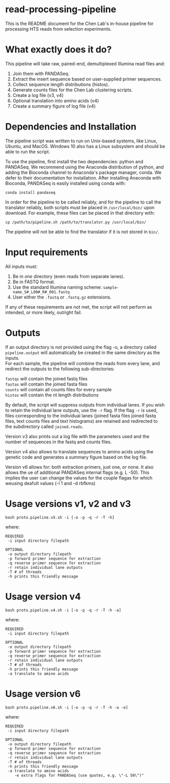 # read-processing-pipeline
This is the README document for the Chen Lab's in-house pipeline for processing HTS reads from selection experiments.

# What exactly does it do?
This pipeline will take raw, paired-end, demultiplexed Illumina read files and:
1. Join them with PANDASeq.
2. Extract the insert sequence based on user-supplied primer sequences.
3. Collect sequence length distributions (histos).
4. Generate counts files for the Chen Lab clustering scripts.
5. Create a log file (v3, v4)
6. Optional translation into amino acids (v4)
7. Create a summary figure of log file (v4)

# Dependencies and Installation
The pipeline script was written to run on Unix-based systems, like Linux, Ubuntu, and MacOS. Windows 10 also has a Linux subsystem and should be able to run the script.

To use the pipeline, first install the two dependencies: python and PANDASeq. We recommend using the Anaconda distribution of python, and adding the Bioconda channel to Anaconda's package manager, conda. We defer to their documentation for installation. After installing Anaconda with Bioconda, PANDASeq is easily installed using conda with:

`conda install pandaseq`

In order for the pipeline to be called reliably, and for the pipeline to call the translator reliably, both scripts must be placed in `/usr/local/bin/` upon download. For example, these files can be placed in that directory with:

`cp /path/to/pipeline.sh /path/to/translator.py /usr/local/bin/` 

The pipeline will not be able to find the translator if it is not stored in `bin/`.

# Input requirements
All inputs must:
1. Be in *one* directory (even reads from separate lanes).
2. Be in FASTQ format.
3. Use the standard Illumina naming scheme: `sample-name_S#_L00#_R#_001.fastq`
4. User either the `.fastq` or `.fastq.gz` extensions.

If any of these requirements are not met, the script will not perform as intended, or more likely, outright fail.
 
# Outputs
If an output directory is not provided using the flag -o, a directory called `pipeline.output` will automatically be created in the same directory as the inputs.  
For each sample, the pipeline will combine the reads from every lane, and redirect the outputs to the following sub-directories:  

`fastqs` will contain the joined fastq files  
`fastas` will contain the joined fasta files  
`counts` will contain all counts files for every sample  
`histos` will contain the nt length distributions  

By default, the script will suppress outputs from individual lanes. If you wish to retain the individual lane outputs, use the `-r` flag. If the flag `-r` is used, files corresponding to the individual lanes (joined fasta files joined fastq files, text counts files and text histograms) are retained and redirected to the subdirectory called `joined.reads`.

Version v3 also prints out a log file with the parameters used and the number of sequences in the fastq and counts files.

Version v4 also allows to translate sequences to amino acids using the genetic code and generates a summary figure based on the log file.

Version v6 allows for: both extraction primers, just one, or none. It also allows the ue of additional PANDASeq internal flags (e.g. L -50). This implies the user can change the values for the couple flagas for which weusing deafult values (-l 1 and -d rbfkms)

# Usage versions v1, v2 and v3
`bash proto.pipeline.vX.sh -i [-o -p -q -r -T -h]`

where:

    REQUIRED
     -i input directory filepath
        
    OPTIONAL
     -o output directory filepath
     -p forward primer sequence for extraction
     -q reverse primer sequence for extraction
     -r retain individual lane outputs
     -T # of threads
     -h prints this friendly message
     
# Usage version v4
`bash proto.pipeline.v4.sh -i [-o -p -q -r -T -h -a]`

where:

    REQUIRED
     -i input directory filepath
        
    OPTIONAL
     -o output directory filepath
     -p forward primer sequence for extraction
     -q reverse primer sequence for extraction
     -r retain individual lane outputs
     -T # of threads
     -h prints this friendly message
     -a translate to amino acids
     
# Usage version v6
`bash proto.pipeline.v6.sh -i [-o -p -q -r -T -h -a -e]`

where:

    REQUIRED
     -i input directory filepath
        
    OPTIONAL
     -o output directory filepath
     -p forward primer sequence for extraction
     -q reverse primer sequence for extraction
     -r retain individual lane outputs
     -T # of threads
     -h prints this friendly message
     -a translate to amino acids
    	-e extra flags for PANDASeq (use quotes, e.g. \"-L 50\")"

     
